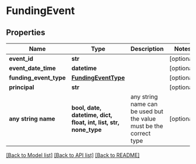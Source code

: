 # FundingEvent


## Properties
Name | Type | Description | Notes
------------ | ------------- | ------------- | -------------
**event_id** | **str** |  | [optional] 
**event_date_time** | **datetime** |  | [optional] 
**funding_event_type** | [**FundingEventType**](FundingEventType.md) |  | [optional] 
**principal** | **str** |  | [optional] 
**any string name** | **bool, date, datetime, dict, float, int, list, str, none_type** | any string name can be used but the value must be the correct type | [optional]

[[Back to Model list]](../README.md#documentation-for-models) [[Back to API list]](../README.md#documentation-for-api-endpoints) [[Back to README]](../README.md)


